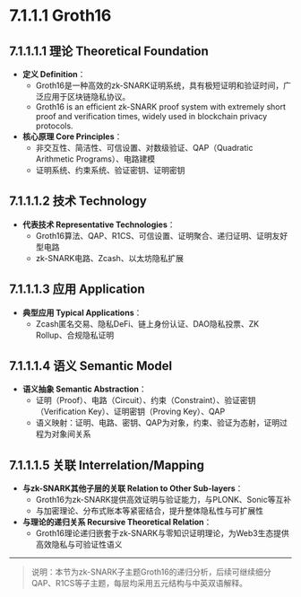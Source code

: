 # 7.1.1.1 Groth16

## 7.1.1.1.1 理论 Theoretical Foundation

- **定义 Definition**：
  - Groth16是一种高效的zk-SNARK证明系统，具有极短证明和验证时间，广泛应用于区块链隐私协议。
  - Groth16 is an efficient zk-SNARK proof system with extremely short proof and verification times, widely used in blockchain privacy protocols.
- **核心原理 Core Principles**：
  - 非交互性、简洁性、可信设置、对数级验证、QAP（Quadratic Arithmetic Programs）、电路建模
  - 证明系统、约束系统、验证密钥、证明密钥

## 7.1.1.1.2 技术 Technology

- **代表技术 Representative Technologies**：
  - Groth16算法、QAP、R1CS、可信设置、证明聚合、递归证明、证明友好型电路
  - zk-SNARK电路、Zcash、以太坊隐私扩展

## 7.1.1.1.3 应用 Application

- **典型应用 Typical Applications**：
  - Zcash匿名交易、隐私DeFi、链上身份认证、DAO隐私投票、ZK Rollup、合规隐私证明

## 7.1.1.1.4 语义 Semantic Model

- **语义抽象 Semantic Abstraction**：
  - 证明（Proof）、电路（Circuit）、约束（Constraint）、验证密钥（Verification Key）、证明密钥（Proving Key）、QAP
  - 语义映射：证明、电路、密钥、QAP为对象，约束、验证为态射，证明过程为对象间关系

## 7.1.1.1.5 关联 Interrelation/Mapping

- **与zk-SNARK其他子层的关联 Relation to Other Sub-layers**：
  - Groth16为zk-SNARK提供高效证明与验证能力，与PLONK、Sonic等互补
  - 与加密理论、分布式账本等紧密结合，提升整体隐私性与可扩展性
- **与理论的递归关系 Recursive Theoretical Relation**：
  - Groth16理论递归嵌套于zk-SNARK与零知识证明理论，为Web3生态提供高效隐私与可验证性语义

---

> 说明：本节为zk-SNARK子主题Groth16的递归分析，后续可继续细分QAP、R1CS等子主题，每层均采用五元结构与中英双语解释。

